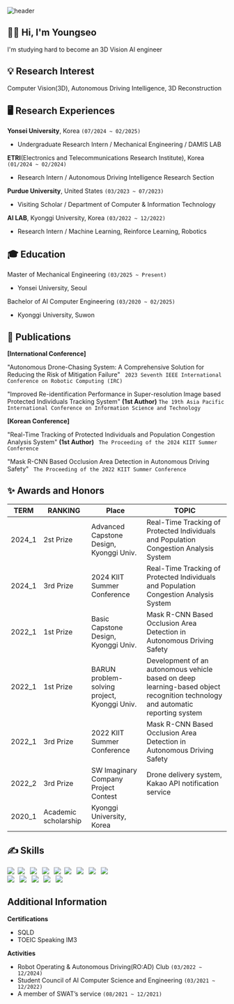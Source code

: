 ![header](https://capsule-render.vercel.app/api?type=Waving&color=E3A6AE&height=250&section=header&text=j-ys's%20GitHub&fontSize=65)

<div align=left">  


## 👩‍💻 Hi, I'm Youngseo
I'm studying hard to become an 3D Vision AI engineer

## 💡 Research Interest
Computer Vision(3D), Autonomous Driving Intelligence, 3D Reconstruction

## 🖥️ Research Experiences
**Yonsei University**, Korea ```(07/2024 ~ 02/2025)```
+  Undergraduate Research Intern / Mechanical Engineering / DAMIS LAB
 
**ETRI**(Electronics and Telecommunications Research Institute), Korea ```(01/2024 ~ 02/2024)```
+  Research Intern / Autonomous Driving Intelligence Research Section

**Purdue University**, United States ```(03/2023 ~ 07/2023)```
+ Visiting Scholar / Department of Computer & Information Technology

**AI LAB**, Kyonggi University, Korea ```(03/2022 ~ 12/2022)```
+ Research Intern / Machine Learning, Reinforce Learning, Robotics


## 🎓 Education
Master of Mechanical Engineering ```(03/2025 ~ Present)```
+ Yonsei University, Seoul

Bachelor of AI Computer Engineering ```(03/2020 ~ 02/2025)```
+ Kyonggi University, Suwon


## 📑 Publications
**[International Conference]**

"Autonomous Drone-Chasing System: A Comprehensive Solution for Reducing the Risk of Mitigation Failure"
``` 2023 Seventh IEEE International Conference on Robotic Computing (IRC)```

"Improved Re-identification Performance in Super-resolution Image based Protected Individuals Tracking System" **(1st Author)**
``` The 19th Asia Pacific International Conference on Information Science and Technology ```

**[Korean Conference]**


"Real-Time Tracking of Protected Individuals and Population Congestion Analysis System" **(1st Author)**
``` The Proceeding of the 2024 KIIT Summer Conference```

"Mask R-CNN Based Occlusion Area Detection in Autonomous Driving Safety"
``` The Proceeding of the 2022 KIIT Summer Conference```

## ✨ Awards and Honors
TERM|RANKING|Place|TOPIC
--|--|--|--
|2024_1|2st Prize|Advanced Capstone Design, Kyonggi Univ.| Real-Time Tracking of Protected Individuals and Population Congestion Analysis System
|2024_1|3rd Prize|2024 KIIT Summer Conference | Real-Time Tracking of Protected Individuals and Population Congestion Analysis System
|2022_1|1st Prize|Basic Capstone Design, Kyonggi Univ.| Mask R-CNN Based Occlusion Area Detection in Autonomous Driving Safety
|2022_1|1st Prize|BARUN problem-solving project, Kyonggi Univ. | Development of an autonomous vehicle based on deep learning-based object recognition technology and automatic reporting system
|2022_1|3rd Prize|2022 KIIT Summer Conference | Mask R-CNN Based Occlusion Area Detection in Autonomous Driving Safety
|2022_2|3rd Prize|SW Imaginary Company Project Contest | Drone delivery system, Kakao API notification service
|2020_1|Academic scholarship|Kyonggi University, Korea|


## ✍️ Skills
<p align="left">
<img src="https://img.shields.io/badge/Python-3766AB?style=flat-square&logo=Python&logoColor=white"/></a>&nbsp 
<img src="https://img.shields.io/badge/C-A8B9CC?style=flat-square&logo=C&logoColor=white"/></a> &nbsp
<img src="https://img.shields.io/badge/ROS-22314E?style=flat-square&logo=ROS&logoColor=white"/></a> &nbsp
<img src="https://img.shields.io/badge/C++-00599C?style=flat-square&logo=c%2B%2B&logoColor=white"/></a> &nbsp
<img src="https://img.shields.io/badge/PyTorch-EE4C2C?style=flat-square&logo=PyTorch&logoColor=white"/></a>&nbsp
<img src="https://img.shields.io/badge/Jupyter-F37626?style=flat-square&logo=Jupyter&logoColor=white"/></a> &nbsp
<img src="https://img.shields.io/badge/Tensorflow-FF6F00?style=flat-square&logo=Tensorflow&logoColor=white"/></a> &nbsp
<img src="https://img.shields.io/badge/Keras-D00000?style=flat-square&logo=Keras&logoColor=white"/></a> &nbsp
<img src="https://img.shields.io/badge/Linux-FCC624?style=flat-square&logo=Linux&logoColor=white"/></a> &nbsp
<br>
<img src="https://img.shields.io/badge/MySQL-4479A1?style=flat-square&logo=MySQL&logoColor=white"/></a> &nbsp
<img src="https://img.shields.io/badge/Java-007396?style=flat-square&logo=Java&logoColor=white"></a> &nbsp 
<img src="https://img.shields.io/badge/HTML5-E34F26?style=flat-square&logo=HTML5&logoColor=white"/></a> &nbsp
<img src="https://img.shields.io/badge/CSS3-1572B6?style=flat-square&logo=CSS3&logoColor=white"/></a> &nbsp
<img src="https://img.shields.io/badge/JavaScript-F7DF1E?style=flat-square&logo=JavaScript&logoColor=white"/></a> &nbsp
</p>

## Additional Information
**Certifications**
+ SQLD
+ TOEIC Speaking IM3

**Activities**
+ Robot Operating & Autonomous Driving(RO:AD) Club ```(03/2022 ~ 12/2024)```
+ Student Council of AI Computer Science and Engineering ```(03/2021 ~ 12/2022)```
+ A member of SWAT’s service ```(08/2021 ~ 12/2021)```



</div>


